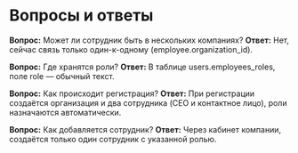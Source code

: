 # Вопросы и ответы

**Вопрос:** Может ли сотрудник быть в нескольких компаниях?
**Ответ:** Нет, сейчас связь только один-к-одному (employee.organization_id).

**Вопрос:** Где хранятся роли?
**Ответ:** В таблице users.employees_roles, поле role — обычный текст.

**Вопрос:** Как происходит регистрация?
**Ответ:** При регистрации создаётся организация и два сотрудника (CEO и контактное лицо), роли назначаются автоматически.

**Вопрос:** Как добавляется сотрудник?
**Ответ:** Через кабинет компании, создаётся только один сотрудник с указанной ролью. 